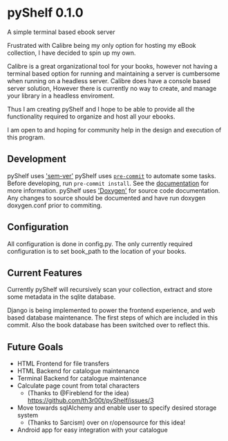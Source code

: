 # pyShelf 0.1.0
A simple terminal based ebook server

Frustrated with Calibre being my only option for hosting my eBook collection, I have decided to spin up my own.

Calibre is a great organizational tool for your books, however not having a terminal based option for running and maintaining
a server is cumbersome when running on a headless server.
Calibre does have a console based server solution, However there is currently no way to create, and manage your library in a headless enviroment.

Thus I am creating pyShelf and I hope to be able to provide all the functionality required to organize and host all your ebooks.

I am open to and hoping for community help in the design and execution of this program.

## Development
pyShelf uses ['sem-ver'](https://semver.org)
pyShelf uses [`pre-commit`](https://pre-commit.com/) to automate some tasks.
Before developing, run `pre-commit install`.
See the [documentation](https://pre-commit.com/) for more information.
pyShelf uses ['Doxygen'](https://http://www.doxygen.nl/) for source code documentation.
Any changes to source should be documented and have run doxygen doxygen.conf prior to commiting.
## Configuration
All configuration is done in config.py.
The only currently required configuration is to set book_path to the location of your books.

## Current Features
Currently pyShelf will recursively scan your collection, extract and store some metadata in the sqlite database.

Django is being implemented to power the frontend experience, and web based database maintenance. The first steps of which are included in this commit. Also the book database has been switched over to reflect this.

## Future Goals
* HTML Frontend for file transfers
* HTML Backend for catalogue maintenance
* Terminal Backend for catalogue maintenance
* Calculate page count from total characters
  * (Thanks to @Fireblend for the idea) https://github.com/th3r00t/pyShelf/issues/3
* Move towards sqlAlchemy and enable user to specify desired storage system
  * (Thanks to Sarcism) over on r/opensource for this idea!
* Android app for easy integration with your catalogue
